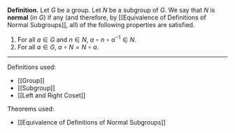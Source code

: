 **Definition.** Let $G$ be a group. Let $N$ be a subgroup of $G$. We say that $N$ is **normal** (in $G$) if any (and therefore, by [[Equivalence of Definitions of Normal Subgroups]], all) of the following properties are satisfied.
1. For all $a\in G$ and $n\in N$, $a\circ n\circ a^{-1}\in N$.
2. For all $a\in G$, $a\circ N=N\circ a$.
***
Definitions used:
- [[Group]]
- [[Subgroup]]
- [[Left and Right Coset]]

Theorems used:
- [[Equivalence of Definitions of Normal Subgroups]]